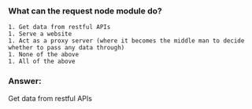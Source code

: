 ### What can the request node module do?

```
1. Get data from restful APIs
1. Serve a website
1. Act as a proxy server (where it becomes the middle man to decide whether to pass any data through)
1. None of the above
1. All of the above
```

### Answer:
 Get data from restful APIs
